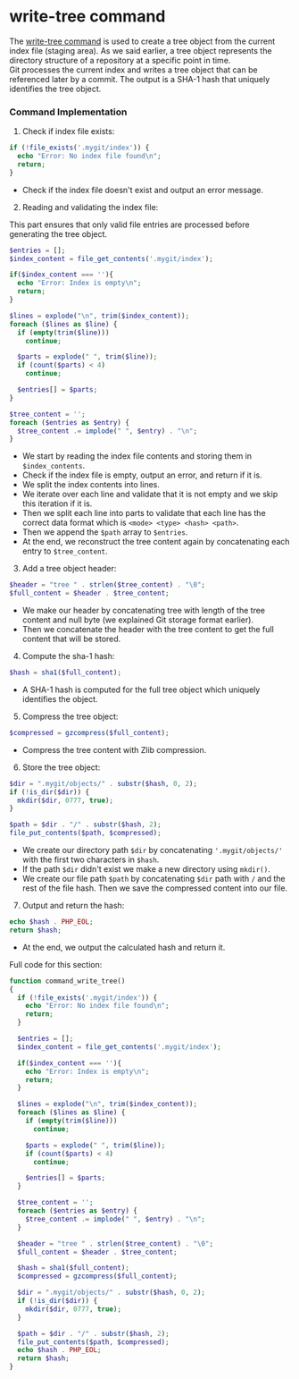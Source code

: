 # write-tree command

The [write-tree command](https://git-scm.com/docs/git-write-tree) is used to create a tree object from the current index file (staging area). As we said earlier, a tree object represents the directory structure of a repository at a specific point in time.  
Git processes the current index and writes a tree object that can be referenced later by a commit. The output is a SHA-1 hash that uniquely identifies the tree object.

### Command Implementation

1. Check if index file exists:

```php title="./index.php"
if (!file_exists('.mygit/index')) {
  echo "Error: No index file found\n";
  return;
}
```

- Check if the index file doesn't exist and output an error message.

2. Reading and validating the index file:

This part ensures that only valid file entries are processed before generating the tree object.

```php title="./index.php"
$entries = [];
$index_content = file_get_contents('.mygit/index');

if($index_content === ''){
  echo "Error: Index is empty\n";
  return;
}

$lines = explode("\n", trim($index_content));
foreach ($lines as $line) {
  if (empty(trim($line)))
    continue;

  $parts = explode(" ", trim($line));
  if (count($parts) < 4)
    continue;

  $entries[] = $parts;
}

$tree_content = '';
foreach ($entries as $entry) {
  $tree_content .= implode(" ", $entry) . "\n";
}
```

- We start by reading the index file contents and storing them in `$index_contents`.
- Check if the index file is empty, output an error, and return if it is.
- We split the index contents into lines.
- We iterate over each line and validate that it is not empty and we skip this iteration if it is.
- Then we split each line into parts to validate that each line has the correct data format which is `<mode> <type> <hash> <path>`.
- Then we append the `$path` array to `$entries`.
- At the end, we reconstruct the tree content again by concatenating each entry to `$tree_content`.

3. Add a tree object header:

```php title="./index.php"
$header = "tree " . strlen($tree_content) . "\0";
$full_content = $header . $tree_content;
```

- We make our header by concatenating tree with length of the tree content and null byte (we explained Git storage format earlier).
- Then we concatenate the header with the tree content to get the full content that will be stored.

4. Compute the sha-1 hash:

```php title="./index.php"
$hash = sha1($full_content);
```

- A SHA-1 hash is computed for the full tree object which uniquely identifies the object.

5. Compress the tree object:

```php title="./index.php"
$compressed = gzcompress($full_content);
```

- Compress the tree content with Zlib compression.

6. Store the tree object:

```php title=./index.php"
$dir = ".mygit/objects/" . substr($hash, 0, 2);
if (!is_dir($dir)) {
  mkdir($dir, 0777, true);
}

$path = $dir . "/" . substr($hash, 2);
file_put_contents($path, $compressed);
```

- We create our directory path `$dir` by concatenating `'.mygit/objects/'` with the first two characters in `$hash`.
- If the path `$dir` didn't exist we make a new directory using `mkdir()`.
- We create our file path `$path` by concatenating `$dir` path with `/` and the rest of the file hash. Then we save the compressed content into our file.

7. Output and return the hash:
```php title="./index.php"
echo $hash . PHP_EOL;
return $hash;
```

- At the end, we output the calculated hash and return it.

Full code for this section:
```php title="./index.php"
function command_write_tree()
{
  if (!file_exists('.mygit/index')) {
    echo "Error: No index file found\n";
    return;
  }

  $entries = [];
  $index_content = file_get_contents('.mygit/index');

  if($index_content === ''){
    echo "Error: Index is empty\n";
    return;
  }

  $lines = explode("\n", trim($index_content));
  foreach ($lines as $line) {
    if (empty(trim($line)))
      continue;

    $parts = explode(" ", trim($line));
    if (count($parts) < 4)
      continue;

    $entries[] = $parts;
  }

  $tree_content = '';
  foreach ($entries as $entry) {
    $tree_content .= implode(" ", $entry) . "\n";
  }

  $header = "tree " . strlen($tree_content) . "\0";
  $full_content = $header . $tree_content;

  $hash = sha1($full_content);
  $compressed = gzcompress($full_content);

  $dir = ".mygit/objects/" . substr($hash, 0, 2);
  if (!is_dir($dir)) {
    mkdir($dir, 0777, true);
  }

  $path = $dir . "/" . substr($hash, 2);
  file_put_contents($path, $compressed);
  echo $hash . PHP_EOL;
  return $hash;
}
```
